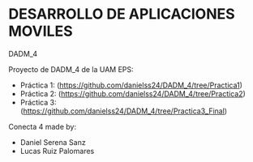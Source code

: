 # DESARROLLO DE APLICACIONES MOVILES
DADM_4

Proyecto de DADM_4 de la UAM EPS:
  - Práctica 1: (https://github.com/danielss24/DADM_4/tree/Practica1)
  - Práctica 2: (https://github.com/danielss24/DADM_4/tree/Practica2)
  - Práctica 3: (https://github.com/danielss24/DADM_4/tree/Practica3_Final)


Conecta 4 made by:
  - Daniel Serena Sanz
  - Lucas Ruiz Palomares
